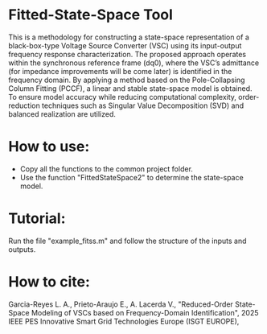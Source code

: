 # Fitted-State-Space Tool

This is a methodology for constructing a state-space representation of a black-box-type Voltage Source Converter (VSC) using its input-output frequency response characterization. The proposed approach operates within the synchronous reference frame (dq0), where the VSC’s admittance (for impedance improvements will be come later) is identified in the frequency domain. By applying a method based on the Pole-Collapsing Column Fitting (PCCF), a linear and stable state-space model is obtained. To ensure model accuracy while reducing computational complexity, order-reduction techniques such as Singular Value Decomposition (SVD) and balanced realization are utilized.

# How to use:

- Copy all the functions to the common project folder.
- Use the function "FittedStateSpace2" to determine the state-space model.

# Tutorial:
  
  Run the file "example_fitss.m" and follow the structure of the inputs and outputs.

# How to cite:

Garcia-Reyes L. A., Prieto-Araujo E., A. Lacerda V., "Reduced-Order State-Space Modeling of VSCs based on Frequency-Domain Identification", 2025 IEEE PES Innovative Smart Grid Technologies Europe (ISGT EUROPE),

